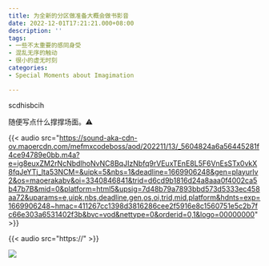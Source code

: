 ```yaml
---
title: 为全新的分区做准备大概会做书影音
date: 2022-12-01T17:21:21.000+08:00
description: ''
tags:
- 一些不太重要的感同身受
- 混乱无序的触动
- 很小的虚无时刻
categories:
- Special Moments about Imagimation

---
```

scdhisbcih

随便写点什么撑撑场面。⚠



{{< audio src="https://sound-aka-cdn-ov.maoercdn.com/mefmxcodeboss/aod/202211/13/_5604824a6a56445281f4ce94789e0bb.m4a?e=ig8euxZM2rNcNbdlhoNvNC8BqJIzNbfq9rVEuxTEnE8L5F6VnEsSTx0vkX8fqJeYTj_lta53NCM=&uipk=5&nbs=1&deadline=1669906248&gen=playurlv2&os=maoerakabv&oi=3340846841&trid=d6cd9b1816d24a8aaa0f4002ca5b47b7B&mid=0&platform=html5&upsig=7d48b79a7893bbd573d5333ec458aa72&uparams=e,uipk,nbs,deadline,gen,os,oi,trid,mid,platform&hdnts=exp=1669906248~hmac=411267cc1398d3816286cee2f5916e8c1560751e5c2b7fc66e303a6531402f3b&bvc=vod&nettype=0&orderid=0,1&logo=00000000" >}}

{{< audio src="https://" >}}



![](/uploads/maxim-berg-tce45yizja0-unsplash.jpg)